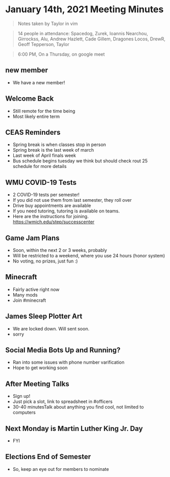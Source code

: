 # January 14th, 2021 Meeting Minutes
> Notes taken by Taylor in vim

> 14 people in attendance: Spacedog, Zurek, Ioannis Nearchou, Girrockss, Alu, Andrew Hazlett, Cade Gillem, Dragones Locos, DrewR, Geoff Tepperson, Taylor


> 6:00 PM, On a Thursday, on google meet

## new member
- We have a new member!

## Welcome Back
- Still remote for the time being
- Most likely entire term

## CEAS Reminders
- Spring break is when classes stop in person
- Spring break is the last week of march
- Last week of April finals week
- Bus schedule begins tuesday we think but should check rout 25 schedule for more details

## WMU COVID-19 Tests
- 2 COVID-19 tests per semester!
- If you did not use them from last semester, they roll over
- Drive buy appointments are available
- If you need tutoring, tutoring is available on teams.
- Here are the instructions for joining. https://wmich.edu/step/successcenter

## Game Jam Plans
- Soon, within the next 2 or 3 weeks, probably
- Will be restricted to a weekend, where you use 24 hours (honor system)
- No voting, no prizes, just fun :)

## Minecraft
- Fairly active right now
- Many mods
- Join #minecraft

## James Sleep Plotter Art
- We are locked down. Will sent soon.
- sorry

## Social Media Bots Up and Running?
- Ran into some issues with phone number varification
- Hope to get working soon

## After Meeting Talks
- Sign up!
- Just pick a slot, link to spreadsheet in #officers
- 30-40 minutesTalk about anything you find cool, not limited to computers

## Next Monday is Martin Luther King Jr. Day
- FYI

## Elections End of Semester
- So, keep an eye out for members to nominate 
